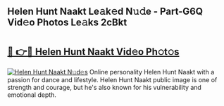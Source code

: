 ## Helen Hunt Naakt Le𝚊k𝚎d N𝚞𝚍e - Part-G6Q Vid𝚎o Photos Le𝚊ks 2cBkt

# <h2><a href="http://fb96vk6.evod.top/?m=Helen+Hunt+Naakt">🔗 👉🔴 Helen Hunt Naakt Vid𝚎o Ph𝚘t𝚘s</a></h2>

[![Helen Hunt Naakt N𝚞d𝚎s](https://i.imgur.com/8V9OHl7.gif)](http://fb96vk6.evod.top/?m=Helen+Hunt+Naakt)
Online personality Helen Hunt Naakt with a passion for dance and lifestyle. Helen Hunt Naakt public image is one of strength and courage, but he's also known for his vulnerability and emotional depth. 
